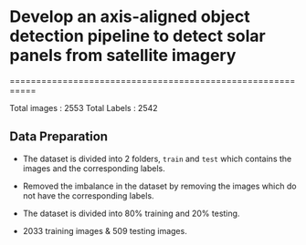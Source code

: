 
# Develop an axis-aligned object detection pipeline to detect solar panels from satellite imagery
===========================================================

Total images : 2553
Total Labels : 2542

## Data Preparation
   
   - The dataset is divided into 2 folders, `train` and `test` which contains the images and the corresponding labels.

   - Removed the imbalance in the dataset by removing the images which do not have the corresponding labels.

   - The dataset is divided into 80% training and 20% testing.

   - 2033 training images & 509 testing images.